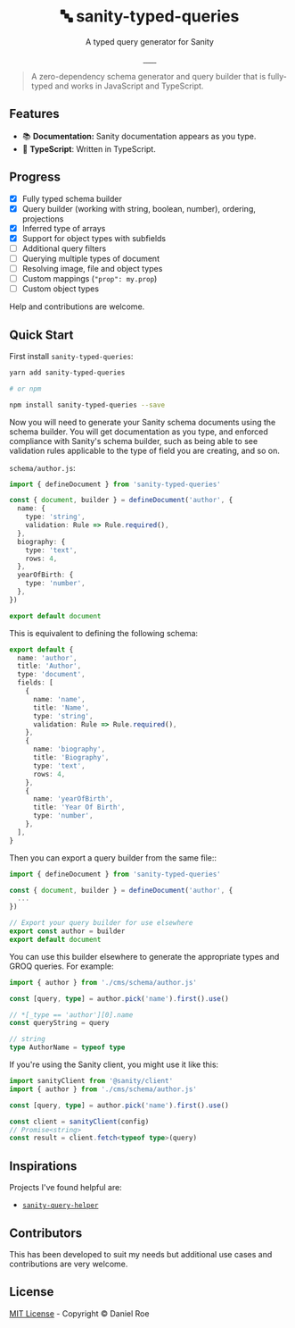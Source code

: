 <h1 align="center">🔤 sanity-typed-queries</h1>
<p align="center">A typed query generator for Sanity</p>

<p align="center">
<a href="https://npmjs.com/package/sanity-typed-queries">
    <img alt="" src="https://img.shields.io/npm/v/sanity-typed-queries/latest.svg?style=flat-square">
</a>
<a href="https://bundlephobia.com/result?p=sanity-typed-queries">
    <img alt="" src="https://img.shields.io/bundlephobia/minzip/sanity-typed-queries?style=flat-square">
</a>
<a href="https://npmjs.com/package/sanity-typed-queries">
    <img alt="" src="https://img.shields.io/npm/dt/sanity-typed-queries.svg?style=flat-square">
</a>
<a href="https://lgtm.com/projects/g/danielroe/sanity-typed-queries">
    <img alt="" src="https://img.shields.io/lgtm/alerts/github/danielroe/sanity-typed-queries?style=flat-square">
</a>
<a href="https://lgtm.com/projects/g/danielroe/sanity-typed-queries">
    <img alt="" src="https://img.shields.io/lgtm/grade/javascript/github/danielroe/sanity-typed-queries?style=flat-square">
</a>
<a href="https://david-dm.org/danielroe/sanity-typed-queries">
    <img alt="" src="https://img.shields.io/david/danielroe/sanity-typed-queries.svg?style=flat-square">
</a>
<a href="https://codecov.io/gh/danielroe/sanity-typed-queries">
    <img alt="" src="https://img.shields.io/codecov/c/github/danielroe/sanity-typed-queries.svg?style=flat-square">
</a>
</p>

> A zero-dependency schema generator and query builder that is fully-typed and works in JavaScript and TypeScript.

## Features

- 📚 **Documentation:** Sanity documentation appears as you type.
- 💪 **TypeScript**: Written in TypeScript.

## Progress

- [x] Fully typed schema builder
- [x] Query builder (working with string, boolean, number), ordering, projections
- [x] Inferred type of arrays
- [x] Support for object types with subfields
- [ ] Additional query filters
- [ ] Querying multiple types of document
- [ ] Resolving image, file and object types
- [ ] Custom mappings (`"prop": my.prop`)
- [ ] Custom object types

Help and contributions are welcome.

## Quick Start

First install `sanity-typed-queries`:

```bash
yarn add sanity-typed-queries

# or npm

npm install sanity-typed-queries --save
```

Now you will need to generate your Sanity schema documents using the schema builder. You will get documentation as you type, and enforced compliance with Sanity's schema builder, such as being able to see validation rules applicable to the type of field you are creating, and so on.

`schema/author.js`:

```ts
import { defineDocument } from 'sanity-typed-queries'

const { document, builder } = defineDocument('author', {
  name: {
    type: 'string',
    validation: Rule => Rule.required(),
  },
  biography: {
    type: 'text',
    rows: 4,
  },
  yearOfBirth: {
    type: 'number',
  },
})

export default document
```

This is equivalent to defining the following schema:

```ts
export default {
  name: 'author',
  title: 'Author',
  type: 'document',
  fields: [
    {
      name: 'name',
      title: 'Name',
      type: 'string',
      validation: Rule => Rule.required(),
    },
    {
      name: 'biography',
      title: 'Biography',
      type: 'text',
      rows: 4,
    },
    {
      name: 'yearOfBirth',
      title: 'Year Of Birth',
      type: 'number',
    },
  ],
}
```

Then you can export a query builder from the same file::

```ts
import { defineDocument } from 'sanity-typed-queries'

const { document, builder } = defineDocument('author', {
  ...
})

// Export your query builder for use elsewhere
export const author = builder
export default document
```

You can use this builder elsewhere to generate the appropriate types and GROQ queries. For example:

```ts
import { author } from './cms/schema/author.js'

const [query, type] = author.pick('name').first().use()

// *[_type == 'author'][0].name
const queryString = query

// string
type AuthorName = typeof type
```

If you're using the Sanity client, you might use it like this:

```ts
import sanityClient from '@sanity/client'
import { author } from './cms/schema/author.js'

const [query, type] = author.pick('name').first().use()

const client = sanityClient(config)
// Promise<string>
const result = client.fetch<typeof type>(query)
```

## Inspirations

Projects I've found helpful are:

- [`sanity-query-helper`](https://github.com/staccx/sanity-query-helper)

## Contributors

This has been developed to suit my needs but additional use cases and contributions are very welcome.

## License

[MIT License](./LICENSE) - Copyright &copy; Daniel Roe
